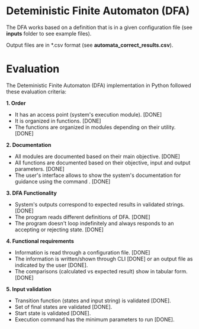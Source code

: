 # Deteministic Finite Automaton (DFA)

The DFA works based on a definition that is in a given configuration file (see __inputs__ folder to see example files).

Output files are in *.csv format (see __automata_correct_results.csv__).

# Evaluation

The Deteministic Finite Automaton (DFA) implementation in Python followed these evaluation criteria:

**1. Order**
- It has an access point (system's execution module). [DONE]
- It is organized in functions. [DONE]
- The functions are organized in modules depending on their utility. [DONE]

**2. Documentation**
- All modules are documented based on their main objective. [DONE]
- All functions are documented based on their objective, input and output parameters. [DONE]
- The user's interface allows to show the system's documentation for guidance using the command <help>. [DONE]

**3. DFA Functionality**
 - System's outputs correspond to expected results in validated strings. [DONE]
 - The program reads different definitions of DFA. [DONE]
 - The program doesn't loop indefinitely and always responds to an accepting or rejecting state. [DONE]

**4. Functional requirements**
 - Information is read through a configuration file. [DONE]
 - The information is written/shown through CLI [DONE] or an output file as indicated by the user [DONE].
 - The comparisons (calculated vs expected result) show in tabular form. [DONE]

**5. Input validation**
- Transition function (states and input string) is validated [DONE].
- Set of final states are validated [DONE].
- Start state is validated [DONE].
- Execution command has the minimum parameters to run [DONE].